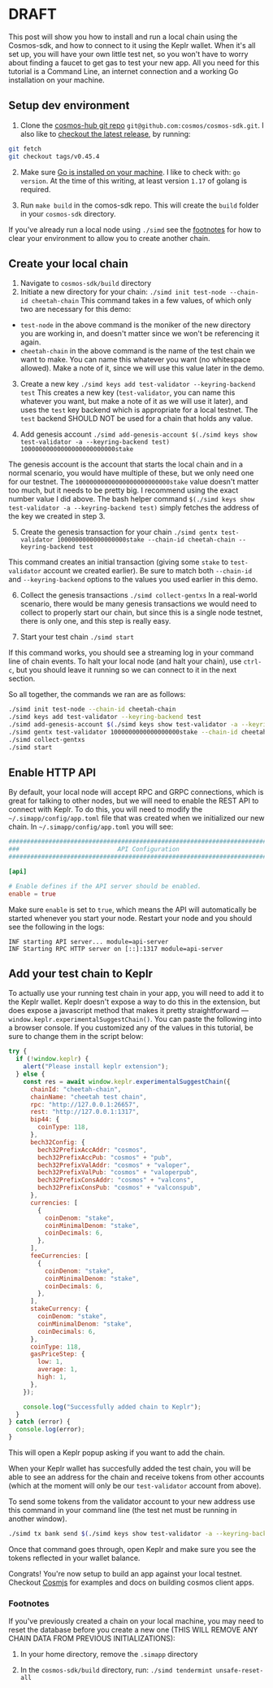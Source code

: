 # DRAFT

This post will show you how to install and run a local chain using the Cosmos-sdk, and how to connect to it using the Keplr wallet. When it's all set up, you will have your own little test net, so you won't have to worry about finding a faucet to get gas to test your new app. All you need for this tutorial is a Command Line, an internet connection and a working Go installation on your machine.

## Setup dev environment

1. Clone the [cosmos-hub git repo](https://github.com/cosmos/cosmos-sdk) `git@github.com:cosmos/cosmos-sdk.git`. I also like to [checkout the latest release](https://github.com/cosmos/cosmos-sdk/releases), by running:

```bash
git fetch
git checkout tags/v0.45.4
```

2. Make sure [Go is installed on your machine](https://go.dev/doc/install). I like to check with: `go version`. At the time of this writing, at least version `1.17` of golang is required.

3. Run `make build` in the comos-sdk repo. This will create the `build` folder in your `cosmos-sdk` directory.

If you've already run a local node using `./simd` see the [footnotes](#footnotes) for how to clear your environment to allow you to create another chain.

## Create your local chain

1. Navigate to `cosmos-sdk/build` directory
2. Initiate a new directory for your chain:
   `./simd init test-node --chain-id cheetah-chain`
   This command takes in a few values, of which only two are necessary for this demo:

- `test-node` in the above command is the moniker of the new directory you are working in, and doesn't matter since we won't be referencing it again.
- `cheetah-chain` in the above command is the name of the test chain we want to make. You can name this whatever you want (no whitespace allowed). Make a note of it, since we will use this value later in the demo.

3. Create a new key
   `./simd keys add test-validator --keyring-backend test`
   This creates a new key (`test-validator`, you can name this whatever you want, but make a note of it as we will use it later), and uses the `test` key backend which is appropriate for a local testnet. The `test` backend SHOULD NOT be used for a chain that holds any value.

4. Add genesis account
   `./simd add-genesis-account $(./simd keys show test-validator -a --keyring-backend test) 10000000000000000000000000stake`

The genesis account is the account that starts the local chain and in a normal scenario, you would have multiple of these, but we only need one for our testnet. The `10000000000000000000000000stake` value doesn't matter too much, but it needs to be pretty big. I recommend using the exact number value I did above. The bash helper command `$(./simd keys show test-validator -a --keyring-backend test)` simply fetches the address of the key we created in step 3.

5. Create the genesis transaction for your chain
   `./simd gentx test-validator 1000000000000000000stake --chain-id cheetah-chain --keyring-backend test`

This command creates an initial transaction (giving some `stake` to `test-validator` account we created earlier). Be sure to match both `--chain-id` and `--keyring-backend` options to the values you used earlier in this demo.

6. Collect the genesis transactions
   `./simd collect-gentxs`
   In a real-world scenario, there would be many genesis transactions we would need to collect to properly start our chain, but since this is a single node testnet, there is only one, and this step is really easy.

7. Start your test chain
   `./simd start`

If this command works, you should see a streaming log in your command line of chain events. To halt your local node (and halt your chain), use `ctrl-c`, but you should leave it running so we can connect to it in the next section.

So all together, the commands we ran are as follows:

```bash
./simd init test-node --chain-id cheetah-chain
./simd keys add test-validator --keyring-backend test
./simd add-genesis-account $(./simd keys show test-validator -a --keyring-backend test) 10000000000000000000000000stake
./simd gentx test-validator 1000000000000000000stake --chain-id cheetah-chain --keyring-backend test
./simd collect-gentxs
./simd start
```

## Enable HTTP API

By default, your local node will accept RPC and GRPC connections, which is great for talking to other nodes, but we will need to enable the REST API to connect with Keplr. To do this, you will need to modify the `~/.simapp/config/app.toml` file that was created when we initialized our new chain. In `~/.simapp/config/app.toml` you will see:

```toml
###############################################################################
###                           API Configuration                             ###
###############################################################################

[api]

# Enable defines if the API server should be enabled.
enable = true
```

Make sure `enable` is set to `true`, which means the API will automatically be started whenever you start your node. Restart your node and you should see the following in the logs:

```
INF starting API server... module=api-server
INF Starting RPC HTTP server on [::]:1317 module=api-server
```

## Add your test chain to Keplr

To actually use your running test chain in your app, you will need to add it to the Keplr wallet. Keplr doesn't expose a way to do this in the extension, but does expose a javascript method that makes it pretty straightforward — `window.keplr.experimentalSuggestChain()`. You can paste the following into a browser console. If you customized any of the values in this tutorial, be sure to change them in the script below:

```javascript
try {
  if (!window.keplr) {
    alert("Please install keplr extension");
  } else {
    const res = await window.keplr.experimentalSuggestChain({
      chainId: "cheetah-chain",
      chainName: "cheetah test chain",
      rpc: "http://127.0.0.1:26657",
      rest: "http://127.0.0.1:1317",
      bip44: {
        coinType: 118,
      },
      bech32Config: {
        bech32PrefixAccAddr: "cosmos",
        bech32PrefixAccPub: "cosmos" + "pub",
        bech32PrefixValAddr: "cosmos" + "valoper",
        bech32PrefixValPub: "cosmos" + "valoperpub",
        bech32PrefixConsAddr: "cosmos" + "valcons",
        bech32PrefixConsPub: "cosmos" + "valconspub",
      },
      currencies: [
        {
          coinDenom: "stake",
          coinMinimalDenom: "stake",
          coinDecimals: 6,
        },
      ],
      feeCurrencies: [
        {
          coinDenom: "stake",
          coinMinimalDenom: "stake",
          coinDecimals: 6,
        },
      ],
      stakeCurrency: {
        coinDenom: "stake",
        coinMinimalDenom: "stake",
        coinDecimals: 6,
      },
      coinType: 118,
      gasPriceStep: {
        low: 1,
        average: 1,
        high: 1,
      },
    });

    console.log("Successfully added chain to Keplr");
  }
} catch (error) {
  console.log(error);
}
```

This will open a Keplr popup asking if you want to add the chain.

When your Keplr wallet has succesfully added the test chain, you will be able to see an address for the chain and receive tokens from other accounts (which at the moment will only be our `test-validator` account from above).

To send some tokens from the validator account to your new address use this command in your command line (the test net must be running in another window).

```bash
./simd tx bank send $(./simd keys show test-validator -a --keyring-backend test) [YOUR KEPLR ADDRESS HERE] 1000000000stake --chain-id cheetah-chain --keyring-backend test
```

Once that command goes through, open Keplr and make sure you see the tokens reflected in your wallet balance.

Congrats! You're now setup to build an app against your local testnet. Checkout [Cosmjs](https://github.com/cosmos/cosmjs) for examples and docs on building cosmos client apps.

### Footnotes

If you've previously created a chain on your local machine, you may need to reset the database before you create a new one (THIS WILL REMOVE ANY CHAIN DATA FROM PREVIOUS INITIALIZATIONS):

1. In your home directory, remove the `.simapp` directory

2. In the `cosmos-sdk/build` directory, run:
   `./simd tendermint unsafe-reset-all`
